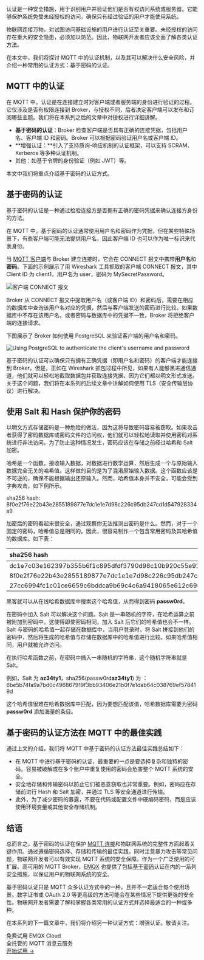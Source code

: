 认证是一种安全措施，用于识别用户并验证他们是否有权访问系统或服务器。它能够保护系统免受未经授权的访问，确保只有经过验证的用户才能使用系统。

物联网连接万物，对试图访问基础设施的用户进行认证至关重要。未经授权的访问存在重大的安全隐患，必须加以防范。因此，物联网开发者应该全面了解各类认证方法。

在本文中，我们将探讨 MQTT 中的认证机制，以及其可以解决什么安全风险，并介绍一种常用的认证方式：基于密码的认证。

## MQTT 中的认证

在 MQTT 中，认证是在连接建立时对客户端或者服务端的身份进行验证的过程。它仅涉及是否有权限连接到 Broker，与授权不同，后者决定客户端可以发布和订阅哪些主题。我们将在本系列之后的文章中对授权进行详细讲解。

- **基于密码的认证**：Broker 检查客户端是否具有正确的连接凭据，包括用户名、客户端 ID 和密码。Broker 可以根据密码验证用户名或客户端 ID。
- **增强认证：**引入了支持质询-响应机制的认证框架，可以支持 SCRAM、Kerberos 等多种认证机制。
- 其他：如基于令牌的身份验证（例如 JWT）等。

本文中我们将重点介绍基于密码的认证方式。

## 基于密码的认证

基于密码的认证是一种通过检验连接方是否拥有正确的密码凭据来确认连接方身份的方法。

在 MQTT 中，基于密码的认证通常使用用户名和密码作为凭据，但在某些特殊场景下，有些客户端可能无法提供用户名，因此客户端 ID 也可以作为唯一标识来代表身份。

当 [MQTT 客户端](https://www.emqx.com/zh/blog/mqtt-client-tools)与 Broker 建立连接时，它会在 CONNECT 报文中携带**用户名**和**密码**。下面的示例展示了用 Wireshark 工具抓取的客户端 CONNECT 报文，其中 Client ID 为 client1，用户名为 user，密码为 MySecretPassword。

![客户端 CONNECT 报文](https://assets.emqx.com/images/001d8254b188ba71a364a3d1ac3fbb3f.png)

Broker 从 CONNECT 报文中提取用户名（或客户端 ID）和密码后，需要在相应的数据库中查询该用户名对应的凭据，然后与客户端发送的密码进行比较。如果数据库中不存在该用户名，或者密码与数据库中的凭据不一致，Broker 将拒绝客户端的连接请求。

下图展示了 Broker 如何使用 PostgreSQL 来验证客户端的用户名和密码。

![Using PostgreSQL to authenticate the client's username and password](https://assets.emqx.com/images/22c364a6a7da02f0ea00a065941200e5.png)

基于密码的认证可以确保只有拥有正确凭据（即用户名和密码）的客户端才能连接到 Broker。但是，正如在 Wireshark 抓包过程中所见，如果有人能够黑进通信通道，他们就可以轻松地截取数据包并获取连接凭据，因为它们都以明文形式发送。关于这个问题，我们将在本系列的后续文章中讲解如何使用 TLS（安全传输层协议）进行解决。

## 使用 Salt 和 Hash 保护你的密码

以明文方式存储密码是一种危险的做法，因为这将导致密码容易被窃取。如果攻击者获得了密码数据库或密码文件的访问权，他们就可以轻松地读取并使用密码对系统进行非法访问。为了防止这种情况发生，密码应该在存储之前经过哈希和 Salt 加密。

哈希是一个函数，接收输入数据，对数据进行数学运算，然后生成一个与原始输入数据完全无关的哈希值。这样做的目的是为了混淆原始输入数据。这个函数应该是不可逆的，确保不能根据输出还原输入。然而，哈希值本身并不安全，可能会受到字典攻击，如下例所示。

sha256 hash: 8f0e2f76e22b43e2855189877e7dc1e1e7d98c226c95db247cd1d547928334a9

加密后的密码看起来很安全，通过观察你无法推测出密码是什么。然而，对于一个固定的密码，哈希值总是相同的。因此，很容易制作一个包含常用密码及其哈希值的数据库。如下表：

| **sha256 hash**                                              | **明文密码** |
| :----------------------------------------------------------- | :----------- |
| dc1e7c03e162397b355b6f1c895dfdf3790d98c10b920c55e91272b8eecada2a | MyPassword   |
| 8f0e2f76e22b43e2855189877e7dc1e1e7d98c226c95db247cd1d547928334a9 | passw0rd     |
| 27cc6994fc1c01ce6659c6bddca9b69c4c6a9418065e612c69d110b3f7b11f8a | hello123     |

黑客就可以从在线哈希数据库中搜索这个哈希值，从而得到密码 **passw0rd**。

在密码中加入 Salt 可以解决这个问题。Salt 是一串随机的字符，在哈希运算之前被附加到密码中。这使得即使密码相同，加入 Salt 后它们的哈希值也会不一样。Salt 与密码的哈希值一起存储在数据库中，当用户登录时，将 Salt 拼接到他们的密码中，然后将生成的哈希值与存储在数据库中的哈希值进行比较。如果哈希值相同，用户就被允许访问。

在执行哈希函数之前，在密码中插入一串随机的字符串，这个随机字符串就是 Salt。

例如，Salt 为 **az34ty1**，sha256(passw0rd**az34ty1**) 为 ：6be5b74fa9a7bd0c496867919f3bb93406e21b0f7e1dab64c038769ef578419d

这个哈希值很难在哈希数据库中匹配，因为要想匹配该值，哈希数据库需要为密码 **passw0rd** 添加海量的条目。

## 基于密码的认证方法在 MQTT 中的最佳实践

通过上文的介绍，我们将 MQTT 中基于密码的认证方法最佳实践总结如下：

- 在 MQTT 中进行基于密码的认证，最重要的一点是要选择复杂和独特的密码。容易被破解或在多个账户中重复使用的密码会危害整个 MQTT 系统的安全。
- 安全地存储和传输密码以防止它们被恶意窃取也非常重要。例如，密码应在存储前进行 Hash 和 Salt 加密，并通过 TLS 等安全通道进行传输。
- 此外，为了减少密码的暴露，不要在代码或配置文件中硬编码密码，而是应该使用环境变量或其他安全存储机制。

## 结语

总而言之，基于密码的认证在保护 [MQTT 连接](https://www.emqx.com/zh/blog/how-to-set-parameters-when-establishing-an-mqtt-connection)和物联网系统的完整性方面起着关键作用。通过遵循密码选择、存储和传输的最佳实践，同时注意暴力攻击等常见问题，物联网开发者可以有效实现 MQTT 系统的安全保障。作为一个广泛使用的可扩展、高可用的 MQTT Broker，[EMQX](https://www.emqx.io/zh) 也提供了包括[基于密码](https://docs.emqx.com/zh/emqx/v5.0/access-control/authn/authn.html)认证在内的一系列安全措施，以保证用户的物联网系统的安全。

基于密码认证只是 MQTT 众多认证方式中的一种，且并不一定适合每个使用场景。数字证书或 OAuth 2.0 等更高级的方法可能会在某些情况下提供更强的安全性。物联网开发者需要了解和掌握各类常用的认证方式并选择最适合的一种或多种。

在本系列的下一篇文章中，我们将介绍另一种认证方式：增强认证。敬请关注。



<section class="promotion">
    <div>
        免费试用 EMQX Cloud
        <div class="is-size-14 is-text-normal has-text-weight-normal">全托管的 MQTT 消息云服务</div>
    </div>
    <a href="https://accounts-zh.emqx.com/signup?continue=https://cloud.emqx.com/console/deployments/0?oper=new" class="button is-gradient px-5">开始试用 →</a>
</section>
